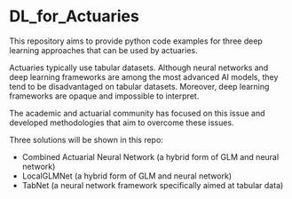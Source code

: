 # DL_for_Actuaries

This repository aims to provide python code examples for three deep learning approaches that can be used by actuaries.

Actuaries typically use tabular datasets. Although neural networks and deep learning frameworks are among the most advanced AI models, they tend to be disadvantaged on tabular datasets. Moreover, deep learning frameworks are opaque and impossible to interpret.

The academic and actuarial community has focused on this issue and developed methodologies that aim to overcome these issues.

Three solutions will be shown in this repo:

* Combined Actuarial Neural Network (a hybrid form of GLM and neural network)
* LocalGLMNet (a hybrid form of GLM and neural network)
* TabNet (a neural network framework specifically aimed at tabular data)

